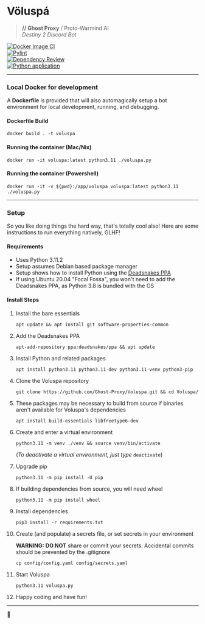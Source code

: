 # Völuspá

> **// Ghost Proxy** / Proto-Warmind AI  
> _Destiny 2 Discord Bot_

[![Docker Image CI](https://github.com/Ghost-Proxy/Voluspa/actions/workflows/docker-image.yml/badge.svg?branch=develop)](https://github.com/Ghost-Proxy/Voluspa/actions/workflows/docker-image.yml)  
[![Pylint](https://github.com/Ghost-Proxy/Voluspa/actions/workflows/pylint.yml/badge.svg)](https://github.com/Ghost-Proxy/Voluspa/actions/workflows/pylint.yml)  
[![Dependency Review](https://github.com/Ghost-Proxy/Voluspa/actions/workflows/dependency-review.yml/badge.svg)](https://github.com/Ghost-Proxy/Voluspa/actions/workflows/dependency-review.yml)  
[![Python application](https://github.com/Ghost-Proxy/Voluspa/actions/workflows/python-app.yml/badge.svg)](https://github.com/Ghost-Proxy/Voluspa/actions/workflows/python-app.yml)  
    
---

### Local Docker for development

A **Dockerfile** is provided that will also automagically setup a bot environment for local development, running, and debugging.

#### Dockerfile Build

```
docker build . -t voluspa
```

#### Running the container (Mac/Nix)

```
docker run -it voluspa:latest python3.11 ./voluspa.py
```

#### Running the container (Powershell)

```
docker run -it -v ${pwd}:/app/voluspa voluspa:latest python3.11 ./voluspa.py
```

---

### Setup

So you like doing things the hard way, that's totally cool also! Here are some instructions to run everything natively, GLHF!

#### Requirements

-   Uses Python 3.11.2
-   Setup assumes Debian based package manager
-   Setup shows how to install Python using the [Deadsnakes PPA](https://launchpad.net/~deadsnakes/+archive/ubuntu/ppa)
-   If using Ubuntu 20.04 "Focal Fossa", you won't need to add the Deadsnakes PPA, as Python 3.8 is bundled with the OS

#### Install Steps

1. Install the bare essentials

    `apt update && apt install git software-properties-common`

2. Add the Deadsnakes PPA

    `apt-add-repository ppa:deadsnakes/ppa && apt update`

3. Install Python and related packages

    `apt install python3.11 python3.11-dev python3.11-venv python3-pip`

4. Clone the Voluspa repository

    `git clone https://github.com/Ghost-Proxy/Voluspa.git && cd Voluspa/`

5. These packages may be necessary to build from source if binaries aren't available for Voluspa's dependencies

    `apt install build-essentials libfreetype6-dev`

6. Create and enter a virtual environment

    `python3.11 -m venv ./venv && source venv/bin/activate`

    (_To deactivate a virtual environment, just type_ `deactivate`)

7. Upgrade pip

    `python3.11 -m pip install -U pip`

8. If building dependencies from source, you will need wheel

    `python3.11 -m pip install wheel`

9. Install dependencies

    `pip3 install -r requirements.txt`

10. Create (and populate) a secrets file, or set secrets in your environment

    **WARNING:** **DO NOT** share or commit your secrets. Accidental commits should be prevented by the .gitignore

    `cp config/config.yaml config/secrets.yaml`

11. Start Voluspa

    `python3.11 voluspa.py`

12. Happy coding and have fun!

---

💜
